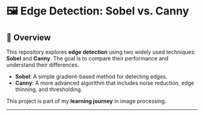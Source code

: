 # 🖼️ Edge Detection: Sobel vs. Canny

## 📌 Overview
This repository explores **edge detection** using two widely used techniques: **Sobel** and **Canny**. The goal is to compare their performance and understand their differences.

- **Sobel**: A simple gradient-based method for detecting edges.
- **Canny**: A more advanced algorithm that includes noise reduction, edge thinning, and thresholding.

This project is part of my **learning journey** in image processing.

---

